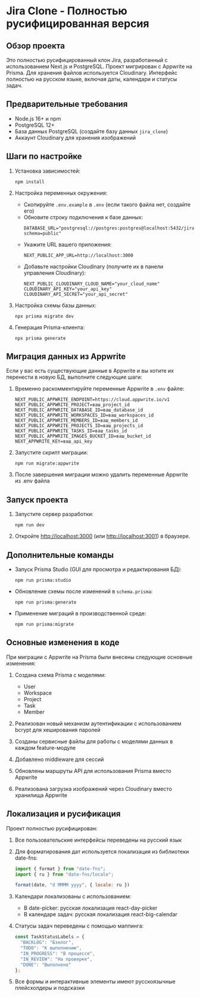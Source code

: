 # Jira Clone - Полностью русифицированная версия

## Обзор проекта

Это полностью русифицированный клон Jira, разработанный с использованием Next.js и PostgreSQL. Проект мигрирован с Appwrite на Prisma. Для хранения файлов используется Cloudinary. Интерфейс полностью на русском языке, включая даты, календари и статусы задач.

## Предварительные требования

- Node.js 16+ и npm
- PostgreSQL 12+
- База данных PostgreSQL (создайте базу данных `jira_clone`)
- Аккаунт Cloudinary для хранения изображений

## Шаги по настройке

1. Установка зависимостей:
   ```
   npm install
   ```

2. Настройка переменных окружения:
   - Скопируйте `.env.example` в `.env` (если такого файла нет, создайте его)
   - Обновите строку подключения к базе данных:
     ```
     DATABASE_URL="postgresql://postgres:postgres@localhost:5432/jira_clone?schema=public"
     ```
   - Укажите URL вашего приложения:
     ```
     NEXT_PUBLIC_APP_URL=http://localhost:3000
     ```
   - Добавьте настройки Cloudinary (получите их в панели управления Cloudinary):
     ```
     NEXT_PUBLIC_CLOUDINARY_CLOUD_NAME="your_cloud_name"
     CLOUDINARY_API_KEY="your_api_key"
     CLOUDINARY_API_SECRET="your_api_secret"
     ```

3. Настройка схемы базы данных:
   ```
   npx prisma migrate dev
   ```

4. Генерация Prisma-клиента:
   ```
   npx prisma generate
   ```

## Миграция данных из Appwrite

Если у вас есть существующие данные в Appwrite и вы хотите их перенести в новую БД, выполните следующие шаги:

1. Временно раскомментируйте переменные Appwrite в `.env` файле:
   ```
   NEXT_PUBLIC_APPWRITE_ENDPOINT=https://cloud.appwrite.io/v1
   NEXT_PUBLIC_APPWRITE_PROJECT=ваш_project_id
   NEXT_PUBLIC_APPWRITE_DATABASE_ID=ваш_database_id
   NEXT_PUBLIC_APPWRITE_WORKSPACES_ID=ваш_workspaces_id
   NEXT_PUBLIC_APPWRITE_MEMBERS_ID=ваш_members_id
   NEXT_PUBLIC_APPWRITE_PROJECTS_ID=ваш_projects_id
   NEXT_PUBLIC_APPWRITE_TASKS_ID=ваш_tasks_id
   NEXT_PUBLIC_APPWRITE_IMAGES_BUCKET_ID=ваш_bucket_id
   NEXT_APPWRITE_KEY=ваш_api_key
   ```

2. Запустите скрипт миграции:
   ```
   npm run migrate:appwrite
   ```

3. После завершения миграции можно удалить переменные Appwrite из .env файла

## Запуск проекта

1. Запустите сервер разработки:
   ```
   npm run dev
   ```

2. Откройте [http://localhost:3000](http://localhost:3000) (или [http://localhost:3001](http://localhost:3001)) в браузере.

## Дополнительные команды

- Запуск Prisma Studio (GUI для просмотра и редактирования БД):
  ```
  npm run prisma:studio
  ```

- Обновление схемы после изменений в `schema.prisma`:
  ```
  npm run prisma:generate
  ```

- Применение миграций в производственной среде:
  ```
  npm run prisma:migrate
  ```

## Основные изменения в коде

При миграции с Appwrite на Prisma были внесены следующие основные изменения:

1. Создана схема Prisma с моделями:
   - User
   - Workspace
   - Project
   - Task
   - Member

2. Реализован новый механизм аутентификации с использованием bcrypt для хеширования паролей

3. Созданы сервисные файлы для работы с моделями данных в каждом feature-модуле

4. Добавлено middleware для сессий

5. Обновлены маршруты API для использования Prisma вместо Appwrite

6. Реализована загрузка изображений через Cloudinary вместо хранилища Appwrite

## Локализация и русификация

Проект полностью русифицирован:

1. Все пользовательские интерфейсы переведены на русский язык

2. Для форматирования дат используется локализация из библиотеки date-fns:
   ```javascript
   import { format } from "date-fns";
   import { ru } from "date-fns/locale";
   
   format(date, "d MMMM yyyy", { locale: ru })
   ```

3. Календари локализованы с использованием:
   - В date-picker: русская локализация react-day-picker
   - В календаре задач: русская локализация react-big-calendar

4. Статусы задач переведены с помощью маппинга:
   ```javascript
   const TaskStatusLabels = {
     "BACKLOG": "Бэклог",
     "TODO": "К выполнению",
     "IN_PROGRESS": "В процессе",
     "IN_REVIEW": "На проверке",
     "DONE": "Выполнено"
   };
   ```

5. Все формы и интерактивные элементы имеют русскоязычные плейсхолдеры и подсказки 
